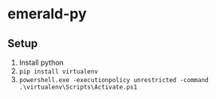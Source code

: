 # emerald-py

## Setup
1. Install python
2. `pip install virtualenv`
3. `powershell.exe -executionpolicy unrestricted -command .\virtualenv\Scripts\Activate.ps1`